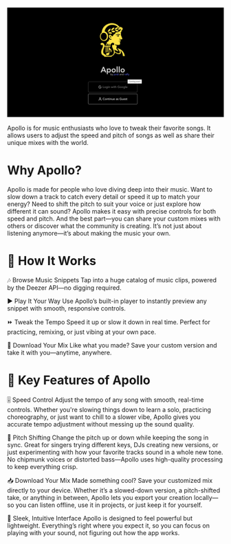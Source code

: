 ![Apollo-Landing-Page](/assets/banner.png)

Apollo is for music enthusiasts who love to tweak their favorite songs. It allows users to adjust the speed and pitch of songs as well as share their unique mixes with the world.

# Why Apollo?
Apollo is made for people who love diving deep into their music. Want to slow down a track to catch every detail or speed it up to match your energy? Need to shift the pitch to suit your voice or just explore how different it can sound? Apollo makes it easy with precise controls for both speed and pitch. And the best part—you can share your custom mixes with others or discover what the community is creating. It’s not just about listening anymore—it’s about making the music your own.


# 🚀 How It Works
🎶 Browse Music Snippets
Tap into a huge catalog of music clips, powered by the Deezer API—no digging required.

▶️ Play It Your Way
Use Apollo’s built-in player to instantly preview any snippet with smooth, responsive controls.

⏩ Tweak the Tempo
Speed it up or slow it down in real time. Perfect for practicing, remixing, or just vibing at your own pace.

💾 Download Your Mix
Like what you made? Save your custom version and take it with you—anytime, anywhere.

# 🎵 Key Features of Apollo
🎚️ Speed Control
Adjust the tempo of any song with smooth, real-time controls. Whether you're slowing things down to learn a solo, practicing choreography, or just want to chill to a slower vibe, Apollo gives you accurate tempo adjustment without messing up the sound quality.

🎵 Pitch Shifting
Change the pitch up or down while keeping the song in sync. Great for singers trying different keys, DJs creating new versions, or just experimenting with how your favorite tracks sound in a whole new tone. No chipmunk voices or distorted bass—Apollo uses high-quality processing to keep everything crisp.

📥 Download Your Mix
Made something cool? Save your customized mix directly to your device. Whether it’s a slowed-down version, a pitch-shifted take, or anything in between, Apollo lets you export your creation locally—so you can listen offline, use it in projects, or just keep it for yourself.

📱 Sleek, Intuitive Interface
Apollo is designed to feel powerful but lightweight. Everything’s right where you expect it, so you can focus on playing with your sound, not figuring out how the app works.
